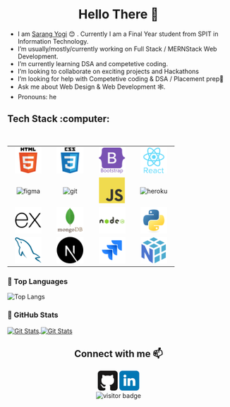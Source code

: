 <h1 align="center"> Hello There 👋 </h1>

* I am [Sarang Yogi](https://www.linkedin.com/in/sarang-yogi-4b98b818b) :blush:	 . Currently I am a Final Year student from SPIT in Information Technology.
* I’m usually/mostly/currently working on Full Stack / MERNStack Web Development.
* I’m currently learning DSA and competetive coding.
* I’m looking to collaborate on exciting projects and Hackathons
* I’m looking for help with Competetive coding & DSA / Placement prep🏫
* Ask me about Web Design & Web Development 🕸.
* Pronouns: he
<!-- * Fun fact: <em>I can sleep anytime ,anywhere.</em> -->

<h2> Tech Stack :computer: </h2>
<br>
<table>
<tbody>
 <tr>
<td align="center" width="20%">
<!-- <span><b><center>HTML5</center></b></span>  -->
<img src="https://raw.githubusercontent.com/devicons/devicon/master/icons/html5/html5-original-wordmark.svg" alt="html5" width="60" height="60"> 
</td>

<td align="center" width="20%">
<!-- <span><b><center>CSS3</center></b></span>  -->
<img src="https://raw.githubusercontent.com/devicons/devicon/master/icons/css3/css3-original-wordmark.svg" alt="css3" width="60" height="60"> 
</td>

<td align="center" width="20%">
<!-- <span><b><center>Bootstrap</center></b></span>  -->
<img src="https://raw.githubusercontent.com/devicons/devicon/master/icons/bootstrap/bootstrap-plain-wordmark.svg" alt="bootstrap" width="60" height="60"> 
</td>
 
<td align="center" width="20%">
<!-- <span><b><center>React JS</center></b></span>  -->
<img src="https://raw.githubusercontent.com/devicons/devicon/master/icons/react/react-original-wordmark.svg" alt="react" width="60" height="60"> 
</td>  
</tr>

<tr>
<td align="center" width="20%">
<!-- <span><b><center>Figma</center></b></span>  -->
<img src="https://www.vectorlogo.zone/logos/figma/figma-icon.svg" alt="figma" width="60" height="60"> 
</td>

<td align="center" width="20%">
<!-- <span><b><center>Git</center></b></span>  -->
<img src="https://www.vectorlogo.zone/logos/git-scm/git-scm-icon.svg" alt="git" width="60" height="60"> 
</td>

<td align="center" width="20%">
<!-- <span><b><center>Javascript</center></b></span>  -->
<img src="https://raw.githubusercontent.com/devicons/devicon/master/icons/javascript/javascript-original.svg" alt="javascript" width="60" height="60"> 
</td>
 
 <td align="center" width="20%">
<!-- <span><b><center>Heroku</center></b></span>  -->
<img src="https://www.vectorlogo.zone/logos/heroku/heroku-icon.svg" alt="heroku" width="60" height="60"> 
</td>
</tr>

<tr>
<td align="center" width="20%">
<!-- <span><b><center>Java</center></b></span>  -->
<img src="https://raw.githubusercontent.com/devicons/devicon/master/icons/express/express-original.svg" alt="ExpressJs" width="60" height="60"> 
</td>
 
<td align="center" width="20%">
<!-- <span><b><center>MongoDB</center></b></span>  -->
<img src="https://raw.githubusercontent.com/devicons/devicon/master/icons/mongodb/mongodb-original-wordmark.svg" alt="mongodb" width="60" height="60"> 
</td>

<td align="center" width="20%">
<!-- <span><b><center>NodeJs</center></b></span>  -->
<img src="https://raw.githubusercontent.com/devicons/devicon/master/icons/nodejs/nodejs-original-wordmark.svg" alt="nodejs" width="60" height="60"> 
</td>

<td align="center" width="20%">
<!-- <span><b><center>C++</center></b></span>  -->
<img src="https://raw.githubusercontent.com/devicons/devicon/master/icons/python/python-original.svg" alt="python" width="60" height="60"> 
</td>
</tr>

<tr>
<td align="center" width="20%">
<!-- <span><b><center>Java</center></b></span>  -->
<img src="https://raw.githubusercontent.com/devicons/devicon/master/icons/mysql/mysql-original.svg" alt="MySql" width="60" height="60"> 
</td>
 
<td align="center" width="20%">
<!-- <span><b><center>MongoDB</center></b></span>  -->
<img src="https://raw.githubusercontent.com/devicons/devicon/master/icons/nextjs/nextjs-original.svg" alt="NextJs" width="60" height="60"> 
</td>

<td align="center" width="20%">
<!-- <span><b><center>NodeJs</center></b></span>  -->
<img src="https://raw.githubusercontent.com/devicons/devicon/master/icons/jira/jira-original.svg" alt="Jira" width="60" height="60"> 
</td>

<td align="center" width="20%">
<!-- <span><b><center>C++</center></b></span>  -->
<img src="https://raw.githubusercontent.com/devicons/devicon/master/icons/numpy/numpy-original.svg" alt="Numpy" width="60" height="60"> 
</td>
</tr>

</tbody>
</table>

<strong><h3> 🌟 Top Languages </h3></strong>
![Top Langs](https://github-readme-stats.vercel.app/api/top-langs/?username=sarangyogi&layout=compact&theme=tokyonight)

<strong><h3> 🌟 GitHub Stats </h3></strong>
<a align="center" href="https://github.com/sarangyogi">
<img width="49%"  align="center" src="https://github-readme-stats.vercel.app/api?username=sarangyogi&show_icons=true&hide_border=false&theme=tokyonight&count_private=true&include_all_commits=true" alt="Git Stats" />
</a>
<a align="center" href="https://github.com/sarangyogi">
<img width="49%"  align="center" src="https://github-readme-streak-stats.herokuapp.com/?user=sarangyogi&theme=radical" alt="Git Stats" />
</a>

<h2 align='center'>Connect with me  📫 </h2>
<p align = 'center'>
<a href = https://github.com/sarangyogi target='blank'> <img src=https://github.com/edent/SuperTinyIcons/blob/master/images/svg/github.svg height='45' weight='45'/></a>
<a href = https://www.linkedin.com/in/sarang-yogi-4b98b818b target='blank'> <img src=https://github.com/edent/SuperTinyIcons/blob/master/images/svg/linkedin.svg height='45' weight='45'/></a> 
<br>
<img src="https://visitor-badge.laobi.icu/badge?page_id=sarangyogi.sarangyogi" alt="visitor badge"/>
</p>